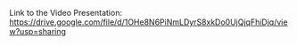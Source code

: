 Link to the Video Presentation: https://drive.google.com/file/d/1OHe8N6PiNmLDyrS8xkDo0UjQjqFhiDjq/view?usp=sharing
